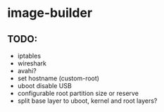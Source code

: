 # image-builder

## TODO:
- iptables
- wireshark
- avahi?
- set hostname (custom-root)
- uboot disable USB
- configurable root partition size or reserve
- split base layer to uboot, kernel and root layers?